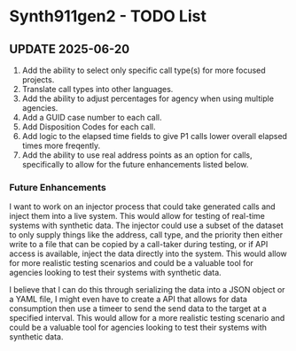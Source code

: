 # Synth911gen2 - TODO List

## UPDATE 2025-06-20

1. Add the ability to select only specific call type(s) for more focused projects.
2. Translate call types into other languages.
3. Add the ability to adjust percentages for agency when using multiple agencies.
4. Add a GUID case number to each call.
5. Add Disposition Codes for each call. 
6. Add logic to the elapsed time fields to give P1 calls lower overall elapsed times more freqently.
7. Add the ability to use real address points as an option for calls, specifically to allow for the future enhancements listed below.

### Future Enhancements

I want to work on an injector process that could take generated calls and inject them into a live system. This would allow for testing of real-time systems with synthetic data. The injector could use a subset of the dataset to only supply things like the address, call type, and the priority then either write to a file that can be copied by a call-taker during testing, or if API access is available, inject the data directly into the system. This would allow for more realistic testing scenarios and could be a valuable tool for agencies looking to test their systems with synthetic data.

I believe that I can do this through serializing the data into a JSON object or a YAML file, I might even have to create a API that allows for data consumption then use a timeer to send the send data to the target at a specified interval. This would allow for a more realistic testing scenario and could be a valuable tool for agencies looking to test their systems with synthetic data.


